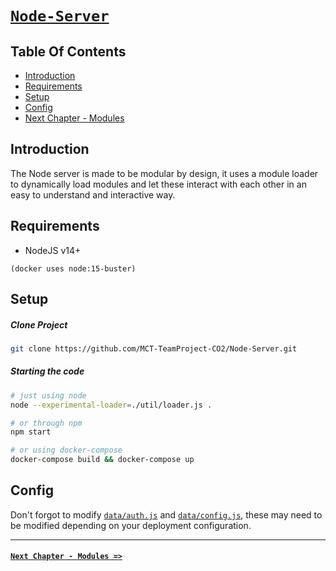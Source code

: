 # [`Node-Server`](https://github.com/MCT-TeamProject-CO2/Node-Server)

## Table Of Contents

 - [Introduction](#introduction)
 - [Requirements](#requirements)
 - [Setup](#setup)
 - [Config](#config)
 - [Next Chapter - Modules](#next-chapter-modules)

 ## Introduction

 The Node server is made to be modular by design, it uses a module loader to dynamically load modules and let these interact with each other in an easy to understand and interactive way.

 ## Requirements

- NodeJS v14+

`(docker uses node:15-buster)`

## Setup

##### Clone Project

```sh
git clone https://github.com/MCT-TeamProject-CO2/Node-Server.git
```

##### Starting the code

```bash
# just using node
node --experimental-loader=./util/loader.js .

# or through npm
npm start

# or using docker-compose
docker-compose build && docker-compose up
```

## Config

Don't forgot to modify [`data/auth.js`](https://github.com/MCT-TeamProject-CO2/Node-Server/blob/main/data/auth.js) and [`data/config.js`](https://github.com/MCT-TeamProject-CO2/Node-Server/blob/main/data/config.js), these may need to be modified depending on your deployment configuration.

<hr/>

#### [`Next Chapter - Modules =>`](./1-Modules.md)